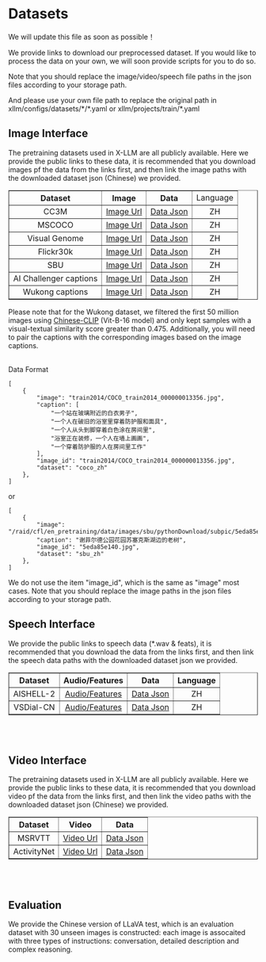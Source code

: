 # Datasets

We will update this file as soon as possible！

We provide links to download our preprocessed dataset. If you would like to process the data on your own, we will soon provide scripts for you to do so. 

Note that you should replace the image/video/speech file paths in the json files according to your storage path.

And please use your own file path to replace the original path in xllm/configs/datasets/\*/\*.yaml or xllm/projects/train/\*.yaml 

## Image Interface
The pretraining datasets used in X-LLM are all publicly available. Here we provide the public links to these data, it is recommended that you download images pf the data from the links first, and then link the image paths with the downloaded dataset json (Chinese) we provided.

<table border="1" width="100%">
    <tr align="center">
        <th>Dataset</th><th>Image</th><th>Data</th><td>Language</td>
    </tr>
    <tr align="center">
        <td>CC3M</td><td><a href="https://github.com/google-research-datasets/conceptual-captions">Image Url</a></td><td><a href="https://drive.google.com/file/d/1Mb--df0gCDTYt0kpnP24CPMAZzYrPlrS/view?usp=drive_link">Data Json</a></td><td>ZH</td>
    </tr>
    <tr align="center">
        <td>MSCOCO</td><td><a href="https://cocodataset.org/">Image Url</a></td><td><a href="https://drive.google.com/file/d/1PdkguGtBXosvzTgwGXD5uYZisQ_zLAdH/view?usp=drive_link">Data Json</a></td><td>ZH</td>
    </tr>
    <tr align="center">
        <td>Visual Genome</td><td><a href="https://visualgenome.org/">Image Url</a></td><td><a href="https://drive.google.com/file/d/1ofZE2fIaYxBSZy36-9V-zxrt9JUQM1X2/view?usp=drive_link">Data Json</a></td><td>ZH</td>
    </tr>
    <tr align="center">
        <td>Flickr30k</td><td><a href="http://shannon.cs.illinois.edu/DenotationGraph/">Image Url</a></td><td><a href="https://drive.google.com/file/d/1ofZE2fIaYxBSZy36-9V-zxrt9JUQM1X2/view?usp=drive_link">Data Json</a></td><td>ZH</td>
    </tr>
    <tr align="center">
        <td>SBU</td><td><a href="https://www.cs.rice.edu/~vo9/sbucaptions/">Image Url</a></td><td><a href="https://drive.google.com/file/d/1-dvv9Pqv_uY1DjaTKlELM9KyYUq68yek/view?usp=drive_link">Data Json</a></td><td>ZH</td>
    </tr>
    <tr align="center">
        <td>AI Challenger captions</td><td><a href="https://github.com/AIChallenger/AI_Challenger_2017">Image Url</a></td><td><a href="https://drive.google.com/file/d/1qxufClVlcz4S4acweqgkpcFbEyax7Rx7/view?usp=drive_link">Data Json</a></td><td>ZH</td>
    </tr>
    <tr align="center">
        <td>Wukong captions</td><td><a href="https://wukong-dataset.github.io/wukong-dataset/">Image Url</a></td><td><a href="https://drive.google.com/file/d/14-GWHbhVWSIDWdeIzZLRU15oURqLR0kC/view?usp=drive_link">Data Json</a></td><td>ZH</td>
    </tr>
</table>

Please note that for the Wukong dataset, we filtered the first 50 million images using [Chinese-CLIP](https://github.com/OFA-Sys/Chinese-CLIP) (Vit-B-16 model)  and only kept samples with a visual-textual similarity score greater than 0.475. Additionally, you will need to pair the captions with the corresponding images based on the image captions.
<br></br>

Data Format
```
[
    {
        "image": "train2014/COCO_train2014_000000013356.jpg",
        "caption": [
            "一个站在玻璃附近的白衣男子",
            "一个人在破旧的浴室里穿着防护服和面具",
            "一个人从头到脚穿着白色涂在房间里",
            "浴室正在装修，一个人在墙上画画",
            "一个穿着防护服的人在房间里工作"
        ],
        "image_id": "train2014/COCO_train2014_000000013356.jpg",
        "dataset": "coco_zh"
    },
]
```
or
```
[
    {
        "image": "/raid/cfl/en_pretraining/data/images/sbu/pythonDownload/subpic/5eda85e140.jpg",
        "caption": "谢菲尔德公园花园苏塞克斯湖边的老树",
        "image_id": "5eda85e140.jpg",
        "dataset": "sbu_zh"
    },
]
```
We do not use the item "image_id", which is the same as "image" most cases.
Note that you should replace the image paths in the json files according to your storage path.

## Speech Interface
We provide the public links to speech data (*.wav & feats), it is recommended that you download the data from the links first, and then link the speech data paths with the downloaded dataset json we provided.

<table border="1" width="100%">
    <tr align="center">
        <th>Dataset</th><th>Audio/Features</th><th>Data</th><th>Language</th>
    </tr>
    <tr align="center">
        <td>AISHELL-2</td><td><a href="">Audio/Features</a></td><td><a href="">Data Json</a></td><td>ZH</td>
    </tr>
    <tr align="center">
        <td>VSDial-CN</td><td><a href="">Audio/Features</a></td><td><a href="">Data Json</a></td><td>ZH</td>
    </tr>
</table>
<br></br>

## Video Interface
The pretraining datasets used in X-LLM are all publicly available. Here we provide the public links to these data, it is recommended that you download video pf the data from the links first, and then link the video paths with the downloaded dataset json (Chinese) we provided.


<table border="1" width="100%">
    <tr align="center">
        <th>Dataset</th><th>Video</th><th>Data</th>
    </tr>
    <tr align="center">
        <td>MSRVTT</td><td><a href="https://github.com/ArrowLuo/CLIP4Clip">Video Url</a></td><td><a href="">Data Json</a></td>
    </tr>
    <tr align="center">
        <td>ActivityNet</td><td><a href="http://activity-net.org/download.html">Video Url</a></td><td><a href="">Data Json</a></td>
    </tr>
</table>
<br></br>

## Evaluation 
We provide the Chinese version of LLaVA test, which is an evaluation dataset with 30 unseen images is constructed: each image is assocaited with three types of instructions: conversation, detailed description and complex reasoning.

